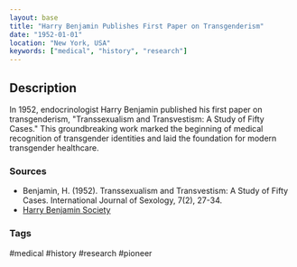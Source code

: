```yaml
---
layout: base
title: "Harry Benjamin Publishes First Paper on Transgenderism"
date: "1952-01-01"
location: "New York, USA"
keywords: ["medical", "history", "research"]
---
```


## Description

In 1952, endocrinologist Harry Benjamin published his first paper on transgenderism, "Transsexualism and Transvestism: A Study of Fifty Cases." This groundbreaking work marked the beginning of medical recognition of transgender identities and laid the foundation for modern transgender healthcare.

### Sources

- Benjamin, H. (1952). Transsexualism and Transvestism: A Study of Fifty Cases. International Journal of Sexology, 7(2), 27-34.
- [Harry Benjamin Society](https://www.harrybenjaminsociety.org/)

### Tags

#medical #history #research #pioneer
